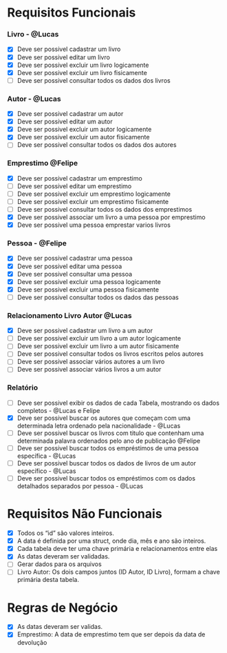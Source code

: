 # Requisitos Funcionais

### Livro - @Lucas

- [x] Deve ser possivel cadastrar um livro
- [x] Deve ser possivel editar um livro
- [x] Deve ser possivel excluir um livro logicamente
- [x] Deve ser possivel excluir um livro fisicamente
- [ ] Deve ser possivel consultar todos os dados dos livros

### Autor - @Lucas

- [x] Deve ser possivel cadastrar um autor
- [x] Deve ser possivel editar um autor
- [x] Deve ser possivel excluir um autor logicamente
- [x] Deve ser possivel excluir um autor fisicamente
- [ ] Deve ser possivel consultar todos os dados dos autores

### Emprestimo @Felipe

- [x] Deve ser possivel cadastrar um emprestimo
- [ ] Deve ser possivel editar um emprestimo
- [ ] Deve ser possivel excluir um emprestimo logicamente
- [ ] Deve ser possivel excluir um emprestimo fisicamente
- [ ] Deve ser possivel consultar todos os dados dos emprestimos
- [x] Deve ser possivel associar um livro a uma pessoa por emprestimo
- [x] Deve ser possivel uma pessoa emprestar varios livros

### Pessoa - @Felipe

- [x] Deve ser possivel cadastrar uma pessoa
- [x] Deve ser possivel editar uma pessoa
- [x] Deve ser possivel consultar uma pessoa
- [x] Deve ser possivel excluir uma pessoa logicamente
- [x] Deve ser possivel excluir uma pessoa fisicamente
- [ ] Deve ser possivel consultar todos os dados das pessoas

### Relacionamento Livro Autor @Lucas

- [x] Deve ser possivel cadastrar um livro a um autor
- [ ] Deve ser possivel excluir um livro a um autor logicamente
- [ ] Deve ser possivel excluir um livro a um autor fisicamente
- [ ] Deve ser possivel consultar todos os livros escritos pelos autores
- [ ] Deve ser possivel associar vários autores a um livro
- [ ] Deve ser possivel associar vários livros a um autor

### Relatório

- [ ] Deve ser possivel exibir os dados de cada Tabela, mostrando os dados completos - @Lucas e Felipe
- [x] Deve ser possivel buscar os autores que começam com uma determinada letra ordenado pela nacionalidade - @Lucas
- [ ] Deve ser possivel buscar os livros com titulo que contenham uma determinada palavra ordenados pelo ano de publicação @Felipe
- [ ] Deve ser possivel buscar todos os empréstimos de uma pessoa específica - @Lucas
- [ ] Deve ser possivel buscar todos os dados de livros de um autor específico - @Lucas
- [ ] Deve ser possivel buscar todos os empréstimos com os dados detalhados separados por pessoa - @Lucas

# Requisitos Não Funcionais

- [x] Todos os “id” são valores inteiros.
- [x] A data é definida por uma struct, onde dia, mês e ano são inteiros.
- [x] Cada tabela deve ter uma chave primária e relacionamentos entre elas
- [x] As datas deveram ser validadas.
- [ ] Gerar dados para os arquivos
- [ ] Livro Autor: Os dois campos juntos (ID Autor, ID Livro), formam a chave primária desta tabela.

# Regras de Negócio

- [x] As datas deveram ser validas.
- [x] Emprestimo: A data de emprestimo tem que ser depois da data de devolução
